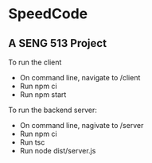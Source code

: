 # SpeedCode

## A SENG 513 Project

To run the client
- On command line, navigate to /client
- Run npm ci
- Run npm start

To run the backend server:
- On command line, nagivate to /server
- Run npm ci
- Run tsc
- Run node dist/server.js